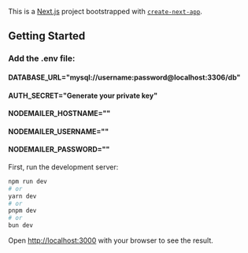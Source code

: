 This is a [Next.js](https://nextjs.org/) project bootstrapped with [`create-next-app`](https://github.com/vercel/next.js/tree/canary/packages/create-next-app).

## Getting Started

### Add the .env file:

#### DATABASE_URL="mysql://username:password@localhost:3306/db"

#### AUTH_SECRET="Generate your private key"

#### NODEMAILER_HOSTNAME=""
#### NODEMAILER_USERNAME=""
#### NODEMAILER_PASSWORD=""

First, run the development server:

```bash
npm run dev
# or
yarn dev
# or
pnpm dev
# or
bun dev
```

Open [http://localhost:3000](http://localhost:3000) with your browser to see the result.